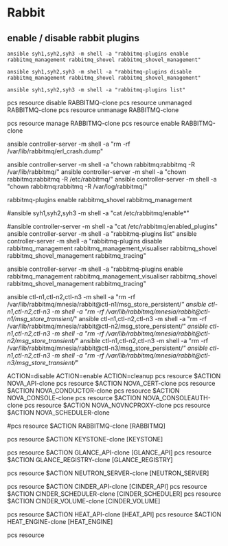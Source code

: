 # Rabbit
## enable / disable rabbit plugins
```shell
ansible syh1,syh2,syh3 -m shell -a "rabbitmq-plugins enable rabbitmq_management rabbitmq_shovel rabbitmq_shovel_management"

ansible syh1,syh2,syh3 -m shell -a "rabbitmq-plugins disable rabbitmq_management rabbitmq_shovel rabbitmq_shovel_management"

ansible syh1,syh2,syh3 -m shell -a "rabbitmq-plugins list"
```


pcs resource disable RABBITMQ-clone
pcs resource unmanaged RABBITMQ-clone
pcs resource unmanage RABBITMQ-clone

pcs resource manage RABBITMQ-clone
pcs resource enable RABBITMQ-clone

ansible controller-server -m shell -a "rm -rf /var/lib/rabbitmq/erl_crash.dump"


ansible controller-server -m shell -a "chown  rabbitmq:rabbitmq -R /var/lib/rabbitmq/"
ansible controller-server -m shell -a "chown  rabbitmq:rabbitmq -R /etc/rabbitmq/"
ansible controller-server -m shell -a "chown  rabbitmq:rabbitmq -R /var/log/rabbitmq/"





rabbitmq-plugins enable rabbitmq_shovel rabbitmq_management

#ansible syh1,syh2,syh3 -m shell -a "cat /etc/rabbitmq/enable*"

#ansible controller-server -m shell -a "cat /etc/rabbitmq/enabled_plugins"
ansible controller-server -m shell -a "rabbitmq-plugins list"
ansible controller-server -m shell -a "rabbitmq-plugins disable rabbitmq_management rabbitmq_management_visualiser rabbitmq_shovel rabbitmq_shovel_management rabbitmq_tracing"

ansible controller-server -m shell -a "rabbitmq-plugins enable rabbitmq_management rabbitmq_management_visualiser rabbitmq_shovel rabbitmq_shovel_management rabbitmq_tracing"


ansible ctl-n1,ctl-n2,ctl-n3  -m shell -a "rm -rf /var/lib/rabbitmq/mnesia/rabbit\@ctl-n1/msg_store_persistent/*"
ansible ctl-n1,ctl-n2,ctl-n3  -m shell -a "rm -rf /var/lib/rabbitmq/mnesia/rabbit\@ctl-n1/msg_store_transient/*"
ansible ctl-n1,ctl-n2,ctl-n3  -m shell -a "rm -rf /var/lib/rabbitmq/mnesia/rabbit\@ctl-n2/msg_store_persistent/*"
ansible ctl-n1,ctl-n2,ctl-n3  -m shell -a "rm -rf /var/lib/rabbitmq/mnesia/rabbit\@ctl-n2/msg_store_transient/*"
ansible ctl-n1,ctl-n2,ctl-n3  -m shell -a "rm -rf /var/lib/rabbitmq/mnesia/rabbit\@ctl-n3/msg_store_persistent/*"
ansible ctl-n1,ctl-n2,ctl-n3  -m shell -a "rm -rf /var/lib/rabbitmq/mnesia/rabbit\@ctl-n3/msg_store_transient/*"




ACTION=disable
ACTION=enable
ACTION=cleanup
pcs resource $ACTION NOVA_API-clone
pcs resource $ACTION NOVA_CERT-clone
pcs resource $ACTION NOVA_CONDUCTOR-clone
pcs resource $ACTION NOVA_CONSOLE-clone
pcs resource $ACTION NOVA_CONSOLEAUTH-clone
pcs resource $ACTION NOVA_NOVNCPROXY-clone
pcs resource $ACTION NOVA_SCHEDULER-clone


#pcs resource $ACTION RABBITMQ-clone [RABBITMQ]

pcs resource $ACTION KEYSTONE-clone [KEYSTONE]

pcs resource $ACTION GLANCE_API-clone [GLANCE_API]
pcs resource $ACTION GLANCE_REGISTRY-clone [GLANCE_REGISTRY]

pcs resource $ACTION NEUTRON_SERVER-clone [NEUTRON_SERVER]

pcs resource $ACTION CINDER_API-clone [CINDER_API]
pcs resource $ACTION CINDER_SCHEDULER-clone [CINDER_SCHEDULER]
pcs resource $ACTION CINDER_VOLUME-clone [CINDER_VOLUME]

pcs resource $ACTION HEAT_API-clone [HEAT_API]
pcs resource $ACTION HEAT_ENGINE-clone [HEAT_ENGINE]



pcs resource




